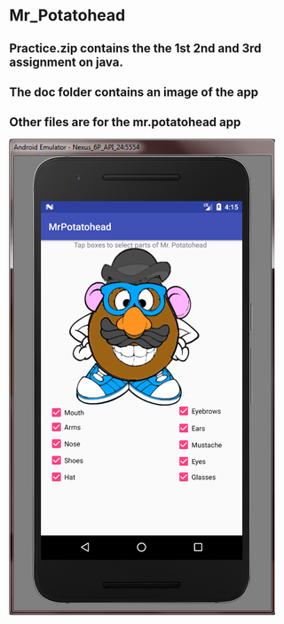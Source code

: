 # Mr_Potatohead

## Practice.zip contains the the 1st 2nd and 3rd assignment on java.

## The doc folder contains an image of the app

## Other files are for the mr.potatohead app


![alt text](doc/mrPotatoheadImage.png "In the app itself, users can select and deselect parts of Mr. Potatohead by checking or unchecking the corresponding boxes.")
